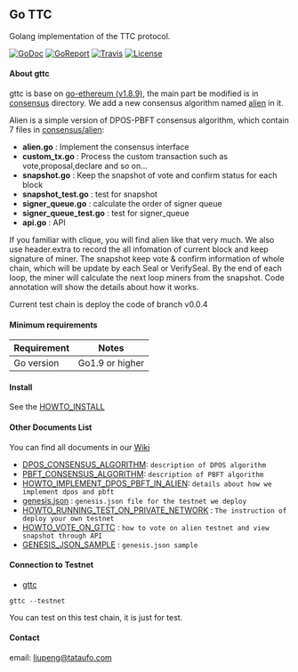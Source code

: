 ## Go TTC

Golang implementation of the TTC protocol.

[![GoDoc](https://img.shields.io/badge/godoc-reference-blue.svg)](https://godoc.org/github.com/TTCECO/gttc)
[![GoReport](https://goreportcard.com/badge/github.com/TTCECO/gttc)](https://goreportcard.com/report/github.com/TTCECO/gttc)
[![Travis](https://travis-ci.org/TTCECO/gttc.svg?branch=master)](https://travis-ci.org/TTCECO/gttc)
[![License](https://img.shields.io/badge/license-GPL%20v3-blue.svg)](LICENSE)
#### About gttc

gttc is base on [go-ethereum (v1.8.9)](https://github.com/ethereum/go-ethereum), the main part be modified is in [consensus](consensus/) directory. We add a new consensus algorithm named [alien](consensus/alien/) in it.

Alien is a simple version of DPOS-PBFT consensus algorithm, which contain 7 files in [consensus/alien](consensus/alien/):

* **alien.go**    : Implement the consensus interface
* **custom_tx.go** : Process the custom transaction such as vote,proposal,declare and so on...
* **snapshot.go** : Keep the snapshot of vote and confirm status for each block
* **snapshot_test.go** : test for snapshot
* **signer_queue.go**  : calculate the order of signer queue
* **signer_queue_test.go** : test for signer_queue
* **api.go**      : API

If you familiar with clique, you will find alien like that very much. We also use header.extra to record the all infomation of current block and keep signature of miner. The snapshot keep vote & confirm information of whole chain, which will be update by each Seal or VerifySeal. By the end of each loop, the miner will calculate the next loop miners from the snapshot. Code annotation will show the details about how it works.

Current test chain is deploy the code of branch v0.0.4

#### Minimum requirements

Requirement|Notes
---|---
Go version | Go1.9 or higher

#### Install

See the [HOWTO_INSTALL](https://github.com/TTCECO/gttc/wiki/Building-GTTC)

#### Other Documents List

You can find all documents in our [Wiki](https://github.com/TTCECO/gttc/wiki/)

* [DPOS_CONSENSUS_ALGORITHM](https://github.com/TTCECO/gttc/wiki/DPOS_CONSENSUS_ALGORITHM): `description of DPOS algorithm`
* [PBFT_CONSENSUS_ALGORITHM](https://github.com/TTCECO/gttc/wiki/PBFT_CONSENSUS_ALGORITHM): `description of PBFT algorithm`
* [HOWTO_IMPLEMENT_DPOS_PBFT_IN_ALIEN](https://github.com/TTCECO/gttc/wiki/HOWTO_IMPLEMENT_DPOS_PBFT_IN_ALIEN): `details about how we implement dpos and pbft`
* [genesis.json](https://github.com/TTCECO/gttc/wiki/genesis.json)  : `genesis.json file for the testnet we deploy`
* [HOWTO_RUNNING_TEST_ON_PRIVATE_NETWORK](https://github.com/TTCECO/gttc/wiki/HOWTO_RUNNING_TEST_ON_PRIVATE_NETWORK) : `The instruction of deploy your own testnet`
* [HOWTO_VOTE_ON_GTTC](https://github.com/TTCECO/gttc/wiki//HOWTO_VOTE_ON_GTTC)  : `how to vote on alien testnet and view snapshot through API`
* [GENESIS_JSON_SAMPLE](https://github.com/TTCECO/gttc/wiki/GENESIS_JSON_SAMPLE) : `genesis.json sample`

#### Connection to Testnet

* [gttc](cmd/gttc)

```
gttc --testnet
```

You can test on this test chain, it is just for test.

#### Contact

email: liupeng@tataufo.com
